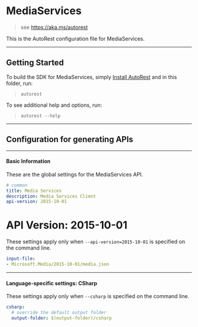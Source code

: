 # MediaServices
    
> see https://aka.ms/autorest

This is the AutoRest configuration file for MediaServices.



---
## Getting Started 
To build the SDK for MediaServices, simply [Install AutoRest](https://aka.ms/autorest/install) and in this folder, run:

> `autorest`

To see additional help and options, run:

> `autorest --help`
---

## Configuration for generating APIs


---
#### Basic Information 
These are the global settings for the MediaServices API.

``` yaml
# common 
title: Media Services
description: Media Services Client
api-version: 2015-10-01

```


# API Version: 2015-10-01

These settings apply only when `--api-version=2015-10-01` is specified on the command line.

``` yaml $(api-version) == '2015-10-01'
input-file:
- Microsoft.Media/2015-10-01/media.json

```


---
#### Language-specific settings: CSharp

These settings apply only when `--csharp` is specified on the command line.

``` yaml $(csharp)
csharp:
  # override the default output folder
  output-folder: $(output-folder)/csharp
```

